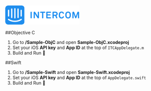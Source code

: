 ![Intercom](Sample-ObjC/Sample-ObjC/Images.xcassets/Intercom-logo-github.imageset/Intercom_logo-github.png)

##Objective C
1. Go to **/Sample-ObjC** and open **Sample-ObjC.xcodeproj**
2. Set your iOS **API key** and **App ID** at the top of `ITCAppDelegate.m`
3. Build and Run 🎉

##Swift
1. Go to **/Sample-Swift** and open **Sample-Swift.xcodeproj**
2. Set your iOS **API key** and **App ID** at the top of `AppDelegate.swift`
3. Build and Run 🙌
